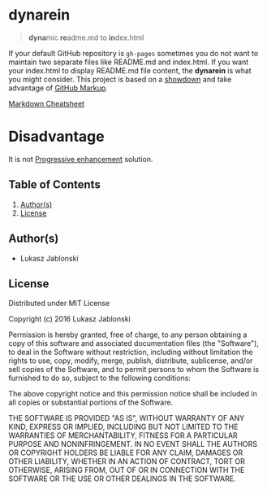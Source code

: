 # dynarein
> **dyna**mic **re**adme.md to **in**dex.html

If your default GitHub repository is `gh-pages` sometimes you do not want to maintain two separate files like README.md and index.html. If you want your index.html to display README.md file content, the **dynarein** is what you might consider. This project is based on a [showdown](https://github.com/showdownjs/showdown) and take advantage of [GitHub Markup](https://github.com/github/markup).

[Markdown Cheatsheet](https://github.com/adam-p/markdown-here/wiki/Markdown-Cheatsheet)

# Disadvantage
It is not [Progressive enhancement](https://en.wikipedia.org/wiki/Progressive_enhancement) solution.

## Table of Contents
1. [Author(s)](#authors)
1. [License](#license)

## Author(s)
*   Lukasz Jablonski

## License
Distributed under MIT License

Copyright (c) 2016 Lukasz Jablonski


Permission is hereby granted, free of charge, to any person obtaining a copy
of this software and associated documentation files (the "Software"), to deal
in the Software without restriction, including without limitation the rights
to use, copy, modify, merge, publish, distribute, sublicense, and/or sell
copies of the Software, and to permit persons to whom the Software is
furnished to do so, subject to the following conditions:


The above copyright notice and this permission notice shall be included in
all copies or substantial portions of the Software.


THE SOFTWARE IS PROVIDED "AS IS", WITHOUT WARRANTY OF ANY KIND, EXPRESS OR
IMPLIED, INCLUDING BUT NOT LIMITED TO THE WARRANTIES OF MERCHANTABILITY,
FITNESS FOR A PARTICULAR PURPOSE AND NONINFRINGEMENT.  IN NO EVENT SHALL THE
AUTHORS OR COPYRIGHT HOLDERS BE LIABLE FOR ANY CLAIM, DAMAGES OR OTHER
LIABILITY, WHETHER IN AN ACTION OF CONTRACT, TORT OR OTHERWISE, ARISING FROM,
OUT OF OR IN CONNECTION WITH THE SOFTWARE OR THE USE OR OTHER DEALINGS IN
THE SOFTWARE.

